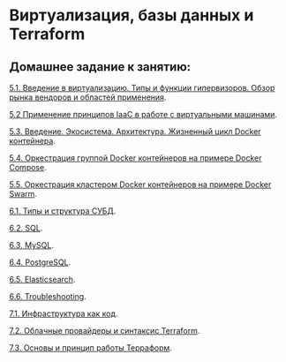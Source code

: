 
# Виртуализация, базы данных и Terraform
## Домашнее задание к занятию:

<p>
  <a href="https://github.com/PanMonsters/virt-netology/blob/f66a02b53a25ac522f3a2b2c40e9a32d9e68369a/HM1.md">5.1. Введение в виртуализацию. Типы и функции гипервизоров. Обзор рынка вендоров и областей применения</a>.
</p>

<p>
  <a href="https://github.com/PanMonsters/virt-netology/blob/f66a02b53a25ac522f3a2b2c40e9a32d9e68369a/HM2.md">5.2 Применение принципов IaaC в работе с виртуальными машинами</a>.
</p>

<p>
  <a href="https://github.com/PanMonsters/virt-netology/blob/9a91f2c6913904deec9c1dbe85118abc26762b6a/HM3.md">5.3. Введение. Экосистема. Архитектура. Жизненный цикл Docker контейнера</a>.
</p>

<p>
  <a href="https://github.com/PanMonsters/virt-netology/blob/f66a02b53a25ac522f3a2b2c40e9a32d9e68369a/HM4.md">5.4. Оркестрация группой Docker контейнеров на примере Docker Compose</a>.
</p>

  <a href="https://github.com/PanMonsters/virt-netology/blob/874eacae0f572508fa095d22b77bf547b464330f/HM5.md">5.5. Оркестрация кластером Docker контейнеров на примере Docker Swarm</a>.
</p>

 <a href="https://github.com/PanMonsters/virt-netology/blob/98f16bde4f2f1d7de3ee3798353d55ce302c3977/HM6.md">6.1. Типы и структура СУБД</a>.
</p>

 <a href="https://github.com/PanMonsters/virt-netology/blob/5d7c640e989e919fb8cd4405707c85a1d4afb503/HM7.md">6.2. SQL</a>.
</p>

 <a href="https://github.com/PanMonsters/virt-netology/blob/5d7c640e989e919fb8cd4405707c85a1d4afb503/HM8.md">6.3. MySQL</a>.
</p>

 <a href="https://github.com/PanMonsters/virt-netology/blob/9702dbd5705236baead6f501dc8896edae582fd7/HM9.md">6.4. PostgreSQL</a>.
</p>

 <a href="https://github.com/PanMonsters/virt-netology/blob/78ffac62121080738eaa238b2c27248c213338ca/HM10.md">6.5. Elasticsearch</a>.
</p>

 <a href="https://github.com/PanMonsters/virt-netology/blob/cd3335998011d5a30f19aa78a635de18109a2ff4/HM11.md">6.6. Troubleshooting</a>.
</p>

 <a href="https://github.com/PanMonsters/virt-netology/blob/87cd47c969597402d201e3ec4c2e4fcf07ca755b/HM12.md">7.1. Инфраструктура как код</a>.
</p>

 <a href="https://github.com/PanMonsters/virt-netology/blob/87cd47c969597402d201e3ec4c2e4fcf07ca755b/HM13.md">7.2. Облачные провайдеры и синтаксис Terraform</a>.
</p>

 <a href="https://github.com/PanMonsters/virt-netology/blob/87cd47c969597402d201e3ec4c2e4fcf07ca755b/HM14.md">7.3. Основы и принцип работы Терраформ</a>.
</p>

